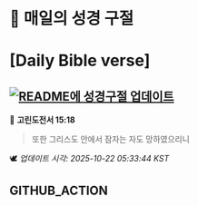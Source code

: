 # 🙏 매일의 성경 구절
# [Daily Bible verse]
## [![README에 성경구절 업데이트](https://github.com/DONGSUKA/first_test/actions/workflows/update-readme-bible.yml/badge.svg)](https://github.com/DONGSUKA/first_test/actions/workflows/update-readme-bible.yml)
<!-- START_BIBLE_VERSE -->
📖 **고린도전서 15:18**
> 또한 그리스도 안에서 잠자는 자도 망하였으리니

🕊️ _업데이트 시각: 2025-10-22 05:33:44 KST_
  <!-- END_BIBLE_VERSE -->
## GITHUB_ACTION
